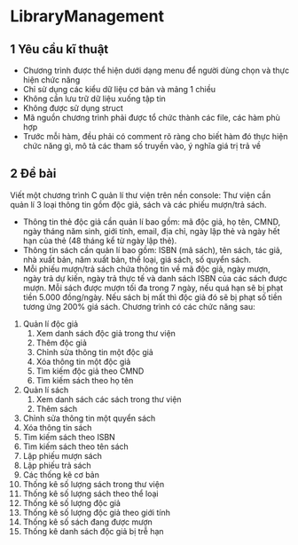 # LibraryManagement

## 1 Yêu cầu kĩ thuật 
- Chương trình được thể hiện dưới dạng menu để người dùng chọn và thực hiện chức năng 
- Chỉ sử dụng các kiểu dữ liệu cơ bản và mảng 1 chiều 
- Không cần lưu trữ dữ liệu xuống tập tin 
- Không được sử dụng struct 
- Mã nguồn chương trình phải được tổ chức thành các file, các hàm phù hợp 
- Trước mỗi hàm, đều phải có comment rõ ràng cho biết hàm đó thực hiện chức năng gì, mô 
tả các tham số truyền vào, ý nghĩa giá trị trả về 
## 2 Đề bài 
Viết một chương trình C quản lí thư viện trên nền console:
Thư viện cần quản lí 3 loại thông tin gồm độc giả, sách và các phiếu mượn/trả sách. 
- Thông tin thẻ độc giả cần quản lí bao gồm: mã độc giả, họ tên, CMND, ngày tháng 
năm sinh, giới tính, email, địa chỉ, ngày lập thẻ và ngày hết hạn của thẻ (48 tháng 
kể từ ngày lập thẻ). 
- Thông tin sách cần quản lí bao gồm: ISBN (mã sách), tên sách, tác giả, nhà xuất 
bản, năm xuất bản, thể loại, giá sách, số quyển sách. 
- Mỗi phiếu mượn/trả sách chứa thông tin về mã độc giả, ngày mượn, ngày trả dự 
kiến, ngày trả thực tế và danh sách ISBN của các sách được mượn. Mỗi sách được 
mượn tối đa trong 7 ngày, nếu quá hạn sẽ bị phạt tiền 5.000 đồng/ngày. Nếu sách bị 
mất thì độc giả đó sẽ bị phạt số tiền tương ứng 200% giá sách. 
Chương trình có các chức năng sau: 
1. Quản lí độc giả 
    1. Xem danh sách độc giả trong thư viện 
    2. Thêm độc giả 
    3. Chỉnh sửa thông tin một độc giả 
    4. Xóa thông tin một độc giả 
    5. Tìm kiếm độc giả theo CMND 
    6. Tìm kiếm sách theo họ tên 
2. Quản lí sách 
   1. Xem danh sách các sách trong thư viện 
   2. Thêm sách 
  3. Chỉnh sửa thông tin một quyển sách 
  4. Xóa thông tin sách 
  5. Tìm kiếm sách theo ISBN 
  6. Tìm kiếm sách theo tên sách 
3. Lập phiếu mượn sách 
4. Lập phiếu trả sách 
5. Các thống kê cơ bản
  1. Thống kê số lượng sách trong thư viện 
  2. Thống kê số lượng sách theo thể loại 
  3. Thống kê số lượng độc giả 
  4. Thống kê số lượng độc giả theo giới tính 
  5. Thống kê số sách đang được mượn 
  6. Thống kê danh sách độc giả bị trễ hạn

